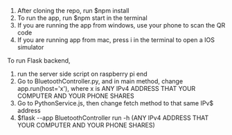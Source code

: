 1. After cloning the repo, run $npm install
2. To run the app, run $npm start in the terminal
3. If you are running the app from windows, use your phone to scan the QR code
4. If you are running app from mac, press i in the terminal to open a IOS simulator

To run Flask backend,

1. run the server side script on raspberry pi end
2. Go to BluetoothController.py, and in main method, change app.run(host='x'), where x is ANY IPv4 ADDRESS THAT YOUR COMPUTER AND YOUR PHONE SHARES
3. Go to PythonService.js, then change fetch method to that same IPv$ address
4. $flask --app BluetoothController run -h (ANY IPv4 ADDRESS THAT YOUR COMPUTER AND YOUR PHONE SHARES)
